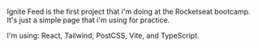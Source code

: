 Ignite Feed is the first project that i'm doing at the Rocketseat bootcamp.
It's just a simple page that i'm using for practice.

I'm using: React, Tailwind, PostCSS, Vite, and TypeScript.
